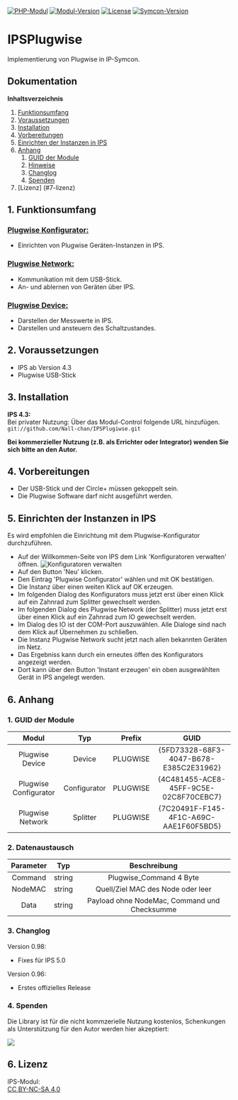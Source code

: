 [![PHP-Modul](https://img.shields.io/badge/Symcon-PHPModul-red.svg)](https://www.symcon.de/service/dokumentation/entwicklerbereich/sdk-tools/sdk-php/)
[![Modul-Version](https://img.shields.io/badge/Modul%20Version-0.98-blue.svg)]()
[![License](https://img.shields.io/badge/License-CC%20BY--NC--SA%204.0-green.svg)](https://creativecommons.org/licenses/by-nc-sa/4.0/)
[![Symcon-Version](https://img.shields.io/badge/Symcon%20Version-4.3%20%3E-green.svg)](https://www.symcon.de/forum/threads/30857-IP-Symcon-4-3-%28Stable%29-Changelog)

# IPSPlugwise

Implementierung von Plugwise in IP-Symcon.

## Dokumentation

**Inhaltsverzeichnis**

1. [Funktionsumfang](#1-funktionsumfang) 
2. [Voraussetzungen](#2-voraussetzungen)
3. [Installation](#3-installation)
4. [Vorbereitungen](#4-vorbereitungen)
5. [Einrichten der Instanzen in IPS](#5-einrichten-der--instanzen-in-ips)
6. [Anhang](#6-anhang)
    1. [GUID der Module](#1-guid-der-module)
    2. [Hinweise](#2-hinweise)
    3. [Changlog](#3-changlog)
    4. [Spenden](#4-spenden)
7. [Lizenz] (#7-lizenz)

## 1. Funktionsumfang

### [Plugwise Konfigurator:](PlugwiseConfigurator/)  

 - Einrichten von Plugwise Geräten-Instanzen in IPS.  

### [Plugwise Network:](PlugwiseNetwork/)  

 - Kommunikation mit dem USB-Stick.  
 - An- und ablernen von Geräten über IPS.  

### [Plugwise Device:](PlugwiseDevice/)  

 - Darstellen der Messwerte in IPS.    
 - Darstellen und ansteuern des Schaltzustandes.  

## 2. Voraussetzungen

 - IPS ab Version 4.3
 - Plugwise USB-Stick

## 3. Installation

**IPS 4.3:**  
   Bei privater Nutzung: Über das Modul-Control folgende URL hinzufügen.  
   `git://github.com/Nall-chan/IPSPlugiwse.git`  

   **Bei kommerzieller Nutzung (z.B. als Errichter oder Integrator) wenden Sie sich bitte an den Autor.**  

## 4. Vorbereitungen

 - Der USB-Stick und der Circle+ müssen gekoppelt sein.  
 - Die Plugwise Software darf nicht ausgeführt werden.

## 5. Einrichten der Instanzen in IPS

  Es wird empfohlen die Einrichtung mit dem Plugwise-Konfigurator durchzuführen.  
  
  - Auf der Willkommen-Seite von IPS dem Link 'Konfiguratoren verwalten' öffnen.  ![Konfiguratoren verwalten](Doku/Konfigurator0.png)  
  - Auf den Button 'Neu' klicken.  
  - Den Eintrag 'Plugwise Configurator' wählen und mit OK bestätigen.  
  - Die Instanz über einen weiten Klick auf OK erzeugen.  
  - Im folgenden Dialog des Konfigurators muss jetzt erst über einen Klick auf ein Zahnrad zum Splitter gewechselt werden.  
  - Im folgenden Dialog des Plugwise Network (der Splitter) muss jetzt erst über einen Klick auf ein Zahnrad zum IO gewechselt werden.  
  - Im Dialog des IO ist der COM-Port auszuwählen. Alle Dialoge sind nach dem Klick auf Übernehmen zu schließen.  
  - Die Instanz Plugwise Network sucht jetzt nach allen bekannten Geräten im Netz.
  - Das Ergebniss kann durch ein erneutes öffen des Konfigurators angezeigt werden.  
  - Dort kann über den Button 'Instant erzeugen' ein oben ausgewählten Gerät in IPS angelegt werden.  

## 6. Anhang

###  1. GUID der Module

| Modul                 | Typ          | Prefix   | GUID                                   |
| :-------------------: | :----------: | :------: | :------------------------------------: |
| Plugwise Device       | Device       | PLUGWISE | {5FD73328-68F3-4047-B678-E385C2E31962} |
| Plugwise Configurator | Configurator | PLUGWISE | {4C481455-ACE8-45FF-9C5E-02C8F70CEBC7} |
| Plugwise Network      | Splitter     | PLUGWISE | {7C20491F-F145-4F1C-A69C-AAE1F60F5BD5} |

### 2. Datenaustausch

| Parameter    | Typ     | Beschreibung                                              |
| :----------: | :-----: | :-------------------------------------------------------: |
| Command      | string  | Plugwise_Command 4 Byte                                   |
| NodeMAC      | string  | Quell/Ziel MAC des Node oder leer                         |
| Data         | string  | Payload  ohne NodeMac, Command und Checksumme             |

### 3. Changlog

Version 0.98:  
 - Fixes für IPS 5.0  

Version 0.96:  
 - Erstes offizielles Release  

### 4. Spenden  
  
  Die Library ist für die nicht kommzerielle Nutzung kostenlos, Schenkungen als Unterstützung für den Autor werden hier akzeptiert:  

<a href="https://www.paypal.com/cgi-bin/webscr?cmd=_s-xclick&hosted_button_id=G2SLW2MEMQZH2" target="_blank"><img src="https://www.paypalobjects.com/de_DE/DE/i/btn/btn_donate_LG.gif" border="0" /></a>

## 6. Lizenz

  IPS-Modul:  
  [CC BY-NC-SA 4.0](https://creativecommons.org/licenses/by-nc-sa/4.0/)  